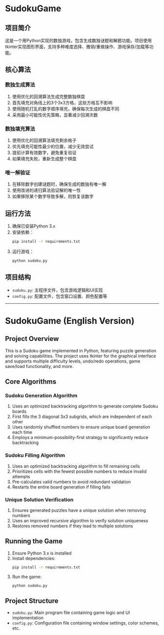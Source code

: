 # SudokuGame

## 项目简介
这是一个用Python实现的数独游戏，包含生成数独谜题和解题功能。项目使用tkinter实现图形界面，支持多种难度选择、撤销/重做操作、游戏保存/加载等功能。

## 核心算法

### 数独生成算法
1. 使用优化的回溯算法生成完整数独棋盘
2. 首先填充对角线上的3个3x3方格，这些方格互不影响
3. 使用随机打乱的数字顺序填充，确保每次生成的棋盘不同
4. 采用最小可能性优先策略，显著减少回溯次数

### 数独填充算法
1. 使用优化的回溯算法填充剩余格子
2. 优先填充可能性最少的位置，减少无效尝试
3. 提前计算有效数字，避免重复验证
4. 如果填充失败，重新生成整个棋盘

### 唯一解验证
1. 在移除数字创建谜题时，确保生成的数独有唯一解
2. 使用改进的递归算法验证解的唯一性
3. 如果移除某个数字导致多解，则恢复该数字

## 运行方法
1. 确保已安装Python 3.x
2. 安装依赖：
   ```bash
   pip install -r requirements.txt
   ```
3. 运行游戏：
   ```bash
   python sudoku.py
   ```

## 项目结构
- `sudoku.py`: 主程序文件，包含游戏逻辑和UI实现
- `config.py`: 配置文件，包含窗口设置、颜色配置等

---

# SudokuGame (English Version)

## Project Overview
This is a Sudoku game implemented in Python, featuring puzzle generation and solving capabilities. The project uses tkinter for the graphical interface and supports multiple difficulty levels, undo/redo operations, game save/load functionality, and more.

## Core Algorithms

### Sudoku Generation Algorithm
1. Uses an optimized backtracking algorithm to generate complete Sudoku boards
2. First fills the 3 diagonal 3x3 subgrids, which are independent of each other
3. Uses randomly shuffled numbers to ensure unique board generation each time
4. Employs a minimum-possibility-first strategy to significantly reduce backtracking

### Sudoku Filling Algorithm
1. Uses an optimized backtracking algorithm to fill remaining cells
2. Prioritizes cells with the fewest possible numbers to reduce invalid attempts
3. Pre-calculates valid numbers to avoid redundant validation
4. Restarts the entire board generation if filling fails

### Unique Solution Verification
1. Ensures generated puzzles have a unique solution when removing numbers
2. Uses an improved recursive algorithm to verify solution uniqueness
3. Restores removed numbers if they lead to multiple solutions

## Running the Game
1. Ensure Python 3.x is installed
2. Install dependencies:
   ```bash
   pip install -r requirements.txt
   ```
3. Run the game:
   ```bash
   python sudoku.py
   ```

## Project Structure
- `sudoku.py`: Main program file containing game logic and UI implementation
- `config.py`: Configuration file containing window settings, color schemes, etc.